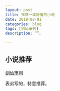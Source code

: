 ```yaml
---
layout: post
title: 推荐一本好看的小说
date: 2018-08-01
categories: blog
tags: [剑仙审判]
description: “”。

---
```


## 小说推荐

[剑仙审判](http://www.ihuaben.com/book/1558390.html?hmsr=share-write-8996865)

表弟写的，特意推荐。
